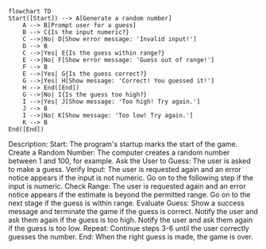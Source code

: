 ```mermaid
flowchart TD
Start([Start]) --> A[Generate a random number]
    A --> B[Prompt user for a guess]
    B --> C{Is the input numeric?}
    C -->|No| D[Show error message: 'Invalid input!']
    D --> B
    C -->|Yes| E{Is the guess within range?}
    E -->|No| F[Show error message: 'Guess out of range!']
    F --> B
    E -->|Yes| G{Is the guess correct?}
    G -->|Yes| H[Show message: 'Correct! You guessed it!']
    H --> End([End])
    G -->|No| I{Is the guess too high?}
    I -->|Yes| J[Show message: 'Too high! Try again.']
    J --> B
    I -->|No| K[Show message: 'Too low! Try again.']
    K --> B
End([End])
```

Description:
Start: The program's startup marks the start of the game.
Create a Random Number: The computer creates a random number between 1 and 100, for example.
Ask the User to Guess: The user is asked to make a guess.
Verify Input: The user is requested again and an error notice appears if the input is not numeric.
Go on to the following step if the input is numeric.
Check Range: The user is requested again and an error notice appears if the estimate is beyond the permitted range.
Go on to the next stage if the guess is within range.
Evaluate Guess: Show a success message and terminate the game if the guess is correct.
Notify the user and ask them again if the guess is too high.
Notify the user and ask them again if the guess is too low.
Repeat: Continue steps 3-6 until the user correctly guesses the number.
End: When the right guess is made, the game is over.

